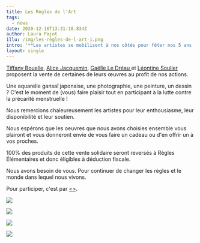 ```yaml
---
title: Les Règles de l'Art
tags:
  - news
date: 2020-12-16T13:31:18.834Z
author: Laura Pajot
illu: /img/les-règles-de-l-art-1.png
intro: '**Les artistes se mobilisent à nos côtés pour fêter nos 5 ans !**'
layout: single
---
```

[Tiffany Bouelle](https://www.tiffanybouelle.com/), [Alice Jacquemin](https://www.alicejacquemin.com/), [Gaëlle Le Dréau ](https://www.instagram.com/gaelleledreau/)et [Léontine Soulier ](https://leontinesoulier.com/)proposent la vente de certaines de leurs œuvres au profit de nos actions. 

Une aquarelle gansaï japonaise, une photographie, une peinture, un dessin ? C'est le moment de (vous) faire plaisir tout en participant à la lutte contre la précarité menstruelle !

Nous remercions chaleureusement les artistes pour leur enthousiasme, leur disponibilité et leur soutien. 

Nous espérons que les oeuvres que nous avons choisies ensemble vous plairont et vous donneront envie de vous faire un cadeau ou d'en offrir un à vos proches.

100% des produits de cette vente solidaire seront reversés à Règles Élémentaires et donc éligibles à déduction fiscale.

Nous avons besoin de vous. Pour continuer de changer les règles et le monde dans lequel nous vivons. 

Pour participer, c'est par [<<ici>>](bit.ly/lesreglesdelart).

![](/img/communication_anniversaire_modifiable-12.png)

![](/img/communication_anniversaire_modifiable-11.png)

![](/img/communication_anniversaire_modifiable-10.png)

![](/img/communication_anniversaire_modifiable.png)
